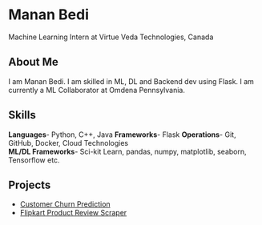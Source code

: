 # Manan Bedi

Machine Learning Intern at Virtue Veda Technologies, Canada

## About Me
I am Manan Bedi. I am skilled in ML, DL and Backend dev using Flask. I am currently a ML Collaborator at Omdena Pennsylvania.

## Skills
**Languages**- Python, C++, Java
**Frameworks**- Flask
**Operations**- Git, GitHub, Docker, Cloud Technologies<br>
**ML/DL Frameworks**- Sci-kit Learn, pandas, numpy, matplotlib, seaborn, Tensorflow etc.<br>

## Projects
- [Customer Churn Prediction](https://github.com/manan-bedi2908/Customer_Churn-Deployment)
- [Flipkart Product Review Scraper](https://github.com/manan-bedi2908/Review-Scraper-MongoDB) 
